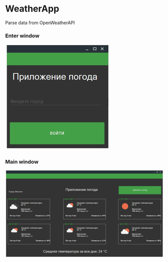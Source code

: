# WeatherApp
Parse data from OpenWeatherAPI

### Enter window
![Enter window](images/1.jpg)

### Main window
![Main window](images/2.jpg)
